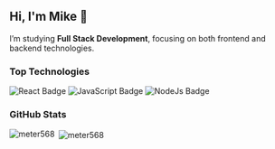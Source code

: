 ## Hi, I'm Mike 👋

I’m studying **Full Stack Development**, focusing on both frontend and backend technologies.

### Top Technologies

![React Badge](https://img.shields.io/badge/React-black?style=for-the-badge&logo=react&labelColor=black&color=%2361DAFB)
![JavaScript Badge](https://img.shields.io/badge/JavaScript-black?style=for-the-badge&logo=javascript&labelColor=black&color=%23F7DF1E)
![NodeJs Badge](https://img.shields.io/badge/NodeJs-black?style=for-the-badge&logo=nodedotjs&labelColor=black&color=%235FA04E)

### GitHub Stats

<div style="display: flex, gap: 1rem, align-items: center">
  <p><img align="left" src="https://github-readme-stats.vercel.app/api/top-langs?username=meter568&show_icons=true&locale=en&layout=compact" alt="meter568" /></p>
  <p>&nbsp;<img align="center" src="https://github-readme-stats.vercel.app/api?username=meter568&show_icons=true&locale=en" alt="meter568" /></p>
</div>
